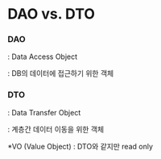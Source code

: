 # DAO vs. DTO

### DAO

: Data Access Object

: DB의 데이터에 접근하기 위한 객체

### DTO

: Data Transfer Object

: 계층간 데이터 이동을 위한 객체

*VO (Value Object) : DTO와 같지만 read only